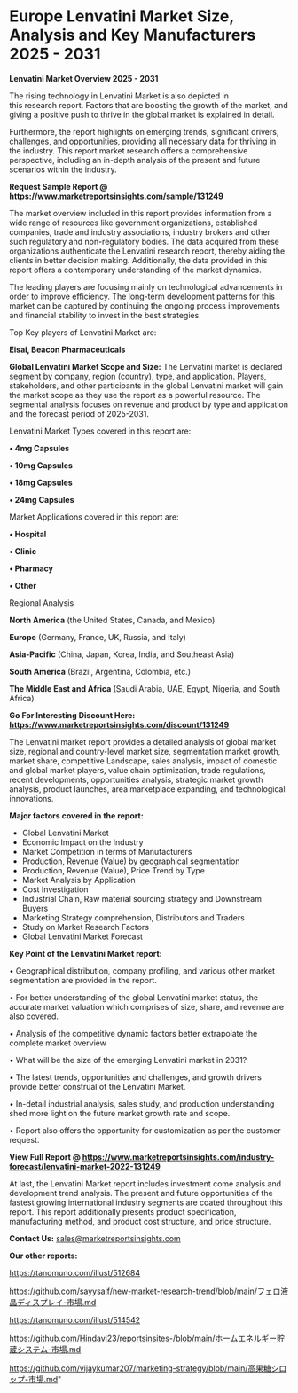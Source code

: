 # Europe Lenvatini Market Size, Analysis and Key Manufacturers 2025 - 2031

<Strong> Lenvatini Market Overview 2025 - 2031</strong>

The rising technology in Lenvatini Market is also depicted in this research report. Factors that are boosting the growth of the market, and giving a positive push to thrive in the global market is explained in detail.

Furthermore, the report highlights on emerging trends, significant drivers, challenges, and opportunities, providing all necessary data for thriving in the industry. This report market research offers a comprehensive perspective, including an in-depth analysis of the present and future scenarios within the industry.

<strong>Request Sample Report @ <a href=https://www.marketreportsinsights.com/sample/131249>https://www.marketreportsinsights.com/sample/131249</a></strong>

The market overview included in this report provides information from a wide range of resources like government organizations, established companies, trade and industry associations, industry brokers and other such regulatory and non-regulatory bodies. The data acquired from these organizations authenticate the Lenvatini research report, thereby aiding the clients in better decision making. Additionally, the data provided in this report offers a contemporary understanding of the market dynamics.

The leading players are focusing mainly on technological advancements in order to improve efficiency. The long-term development patterns for this market can be captured by continuing the ongoing process improvements and financial stability to invest in the best strategies.

Top Key players of Lenvatini Market are:

<strong>Eisai, Beacon Pharmaceuticals</strong>

<strong><b>Global Lenvatini Market Scope and Size:</b></strong>
The Lenvatini market is declared segment by company, region (country), type, and application. Players, stakeholders, and other participants in the global Lenvatini market will gain the market scope as they use the report as a powerful resource. The segmental analysis focuses on revenue and product by type and application and the forecast period of 2025-2031.

Lenvatini Market Types covered in this report are:

<strong>• 4mg Capsules

• 10mg Capsules

• 18mg Capsules

• 24mg Capsules</strong>

Market Applications covered in this report are:

<strong>• Hospital

• Clinic

• Pharmacy

• Other</strong> 

Regional Analysis

<strong>North America</strong> (the United States, Canada, and Mexico)

<strong>Europe</strong> (Germany, France, UK, Russia, and Italy)

<strong>Asia-Pacific</strong> (China, Japan, Korea, India, and Southeast Asia)

<strong>South America</strong> (Brazil, Argentina, Colombia, etc.)

<strong>The Middle East and Africa</strong> (Saudi Arabia, UAE, Egypt, Nigeria, and South Africa)

<strong>Go For Interesting Discount Here: <a href=https://www.marketreportsinsights.com/discount/131249>https://www.marketreportsinsights.com/discount/131249</a></strong>

The Lenvatini market report provides a detailed analysis of global market size, regional and country-level market size, segmentation market growth, market share, competitive Landscape, sales analysis, impact of domestic and global market players, value chain optimization, trade regulations, recent developments, opportunities analysis, strategic market growth analysis, product launches, area marketplace expanding, and technological innovations.

<strong><b>Major factors covered in the report:</b></strong>
<ul>
  <li>Global Lenvatini Market </li>
  <li>Economic Impact on the Industry</li>
  <li>Market Competition in terms of Manufacturers</li>
  <li>Production, Revenue (Value) by geographical segmentation</li>
  <li>Production, Revenue (Value), Price Trend by Type</li>
  <li>Market Analysis by Application</li>
  <li>Cost Investigation</li>
  <li>Industrial Chain, Raw material sourcing strategy and Downstream Buyers</li>
  <li>Marketing Strategy comprehension, Distributors and Traders</li>
  <li>Study on Market Research Factors</li>
  <li>Global Lenvatini Market Forecast</li>
</ul>

<strong><b>Key Point of the Lenvatini Market report:</b></strong>

• Geographical distribution, company profiling, and various other market segmentation are provided in the report.

• For better understanding of the global Lenvatini market status, the accurate market valuation which comprises of size, share, and revenue are also covered.

• Analysis of the competitive dynamic factors better extrapolate the complete market overview

• What will be the size of the emerging Lenvatini market in 2031?

• The latest trends, opportunities and challenges, and growth drivers provide better construal of the Lenvatini Market.

• In-detail industrial analysis, sales study, and production understanding shed more light on the future market growth rate and scope.

• Report also offers the opportunity for customization as per the customer request.

<strong><b>View Full Report @ <a href=https://www.marketreportsinsights.com/industry-forecast/lenvatini-market-2022-131249>https://www.marketreportsinsights.com/industry-forecast/lenvatini-market-2022-131249</a></b></strong>


At last, the Lenvatini Market report includes investment come analysis and development trend analysis. The present and future opportunities of the fastest growing international industry segments are coated throughout this report. This report additionally presents product specification, manufacturing method, and product cost structure, and price structure.

<strong>Contact Us:</strong>
sales@marketreportsinsights.com

<strong>Our other reports:</strong>

<a href=https://tanomuno.com/illust/512684>https://tanomuno.com/illust/512684</a>

<a href=https://github.com/sayysaif/new-market-research-trend/blob/main/フェロ液晶ディスプレイ-市場.md>https://github.com/sayysaif/new-market-research-trend/blob/main/フェロ液晶ディスプレイ-市場.md</a>

<a href=https://tanomuno.com/illust/514542>https://tanomuno.com/illust/514542</a>

<a href=https://github.com/Hindavi23/reportsinsites-/blob/main/ホームエネルギー貯蔵システム-市場.md>https://github.com/Hindavi23/reportsinsites-/blob/main/ホームエネルギー貯蔵システム-市場.md</a>

<a href=https://github.com/vijaykumar207/marketing-strategy/blob/main/高果糖シロップ-市場.md>https://github.com/vijaykumar207/marketing-strategy/blob/main/高果糖シロップ-市場.md</a>"
